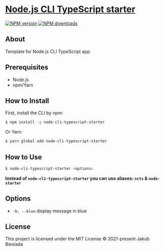 # [Node.js CLI TypeScript starter](https://github.com/the-mes/node-cli-typescript-starter)

[![NPM version](https://img.shields.io/npm/v/node-cli-typescript-starter?style=flat-square)](https://www.npmjs.com/package/node-cli-typescript-starter)
[![NPM downloads](https://img.shields.io/npm/dm/node-cli-typescript-starter?style=flat-square)](https://www.npmjs.com/package/node-cli-typescript-starter)

## About

Template for Node.js CLI TypeScript app

<!-- TODO deno alternative -->

## Prerequisites

- Node.js
- npm/Yarn

## How to Install

First, install the CLI by npm:

```sh
$ npm install -g node-cli-typescript-starter
```

Or Yarn:

```sh
$ yarn global add node-cli-typescript-starter
```

## How to Use

```sh
$ node-cli-typescript-starter <options>
```

**Instead of `node-cli-typescript-starter` you can use aliases: `ncts` & `node-starter`**

## Options

- `-b, --blue` display message in blue

## License

This project is licensed under the MIT License © 2021-present Jakub Biesiada
